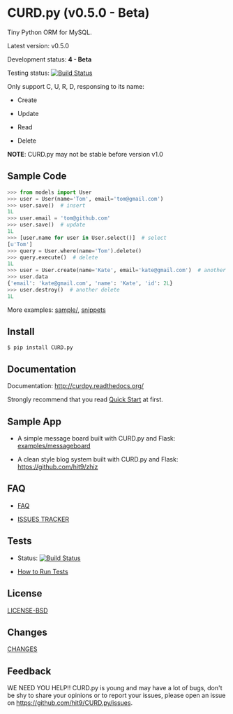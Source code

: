 CURD.py (v0.5.0 - Beta)
=======================

Tiny Python ORM for MySQL.

Latest version: v0.5.0

Development status: **4 - Beta**

Testing status: [![Build Status](https://travis-ci.org/hit9/CURD.py.png?branch=master)](https://travis-ci.org/hit9/CURD.py)

Only support C, U, R, D, responsing to its name:

- Create

- Update

- Read

- Delete

**NOTE**: CURD.py may not be stable before version v1.0

Sample Code
-----------

```python
>>> from models import User
>>> user = User(name='Tom', email='tom@gmail.com')
>>> user.save()  # insert
1L
>>> user.email = 'tom@github.com'
>>> user.save()  # update
1L
>>> [user.name for user in User.select()]  # select
[u'Tom']
>>> query = User.where(name='Tom').delete()
>>> query.execute()  # delete
1L
>>> user = User.create(name='Kate', email='kate@gmail.com')  # another insert
>>> user.data
{'email': 'kate@gmail.com', 'name': 'Kate', 'id': 2L}
>>> user.destroy()  # another delete
1L
```

More examples: [sample/](sample/), [snippets](snippets/)

Install
-------

    $ pip install CURD.py

Documentation
-------------

Documentation: http://curdpy.readthedocs.org/

Strongly recommend that you read [Quick Start](http://curdpy.readthedocs.org/en/latest/quickstart.html) at first.

Sample App
----------

- A simple message board built with CURD.py and Flask: [examples/messageboard](examples/messageboard)

- A clean style blog system built with CURD.py and Flask: https://github.com/hit9/zhiz

FAQ
---

- [FAQ](http://curdpy.readthedocs.org/en/latest/faq.html)

- [ISSUES TRACKER](https://github.com/hit9/CURD.py/issues)

Tests
-----

- Status: [![Build Status](https://travis-ci.org/hit9/CURD.py.png?branch=master)](https://travis-ci.org/hit9/CURD.py)

- [How to Run Tests](https://github.com/hit9/CURD.py/blob/dev/tests/README.rst)

License
-------

[LICENSE-BSD](https://github.com/hit9/CURD.py/blob/master/LICENSE-BSD)

Changes
-------

[CHANGES](CHANGES)

Feedback
--------

WE NEED YOU HELP!! CURD.py is young and may have a lot of bugs, don't be shy to
share your opinions or to report your issues, please open an issue on
https://github.com/hit9/CURD.py/issues.
